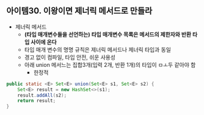 ## 아이템30. 이왕이면 제너릭 메서드로 만들라
* 제너릭 메서드
	* **(타입 매개변수들을 선언하는) 타입 매개변수 목록은 메서드의 제한자와 반환 타입 사이에 온다**
	* 타입 매개 변수의 명명 규칙은 제너릭 메서드나 제너릭 타입과 동일
	* 경고 없이 컴파일, 타입 안전, 쉬운 사용성
	* 아래 union 메서느는 집합3개(입력 2개, 반환 1개)의 타입이 ㅁㅗ두 같아야 함
		* 한정적 
```java
public static <E> Set<E> union(Set<E> s1, Set<E> s2) {
	Set<E> result = new HashSet<>(s1);
	result.addAll(s2);
	return result;
}
```
<!--stackedit_data:
eyJoaXN0b3J5IjpbMTc2MTIyNDYxNywyNDU4NjM2NjZdfQ==
-->